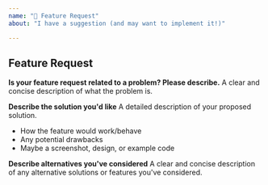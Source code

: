 ```yaml
---
name: "🚀 Feature Request"
about: "I have a suggestion (and may want to implement it!)"

---
```


## Feature Request

**Is your feature request related to a problem? Please describe.**
A clear and concise description of what the problem is.

**Describe the solution you'd like**
A detailed description of your proposed solution.
- How the feature would work/behave
- Any potential drawbacks
- Maybe a screenshot, design, or example code

**Describe alternatives you've considered**
A clear and concise description of any alternative solutions or features you've considered.
